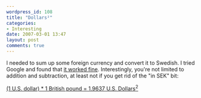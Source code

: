 ```yaml
---
wordpress_id: 108
title: "Dollars²"
categories:
- Interesting
date: 2007-03-01 13:47
layout: post
comments: true
---
```

I needed to sum up some foreign currency and convert it to Swedish. I tried Google and found that <a href="http://www.google.com/search?q=1%20USD%20%2B%201%20GBP%20in%20SEK">it worked fine</a>. Interestingly, you're not limited to addition and subtraction, at least not if you get rid of the "in SEK" bit:

<a href="http://www.google.com/search?q=1%20USD%20*%201%20GBP">(1 U.S. dollar) * 1 British pound = 1.9637 U.S. Dollars<sup>2</sup></a>
